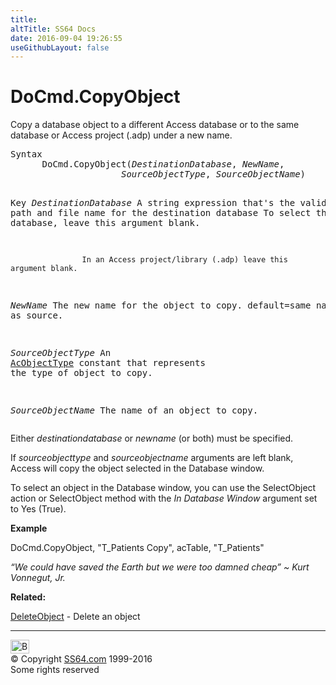 ```yaml
---
title:
altTitle: SS64 Docs
date: 2016-09-04 19:26:55
useGithubLayout: false
---
```

<!-- #BeginLibraryItem "/Library/head_access.lbi" --><!-- #EndLibraryItem --><h1>DoCmd.CopyObject</h1>
<p> Copy a database  object to a different Access database or to the same database or Access project (.adp) under a new name.</p>
<pre>Syntax
      DoCmd.CopyObject(<i>DestinationDatabase</i>, <i>NewName</i>,
                     <i>SourceObjectType</i>, <i>SourceObjectName</i>)

Key
   <i>DestinationDatabase</i>
                    A string expression that's the valid path and
                    file name for the destination database
                    To select the current database, leave this argument blank.

                    In an Access project/library (.adp) leave this argument blank.

   <i>NewName</i>          The new name for the object to copy.
                    default=same name as source.

  <i>SourceObjectType</i>  An <a href="acobjecttype.html">AcObjectType</a> constant that represents the type
                    of object to copy.

  <i>SourceObjectName</i>  The name of an object to copy.</pre>
<p> Either <i>destinationdatabase</i> or <i>newname</i>  (or both) must be specified.</p>
<p>If  <i>sourceobjecttype</i> and <i>sourceobjectname</i> arguments are left blank,  Access will copy the object selected in the Database window. </p>
<p>To select an object in the Database window, you can use the SelectObject action or SelectObject method with the <i>In Database Window</i> argument set to Yes (True).</p>
<p><b>Example</b></p>
<p class="code">DoCmd.CopyObject, "T_Patients Copy", acTable, "T_Patients"</p>
<p class="quote"><i>“We could have saved the Earth but we were too damned cheap” ~ Kurt Vonnegut, Jr.</i></p>
<p><b>Related:</b></p>
<p><a href="deleteobject.html">DeleteObject</a> - Delete an object </p><!-- #BeginLibraryItem "/Library/foot_access.lbi" --><p>
<!-- access -->

<hr>
<div id="bl" class="footer"><a href="copyobject.html#"><img src="../images/top.png" width="30" height="22" alt="Back to the Top"></a></div>
<div id="br" class="footer, tagline">© Copyright <a href="../index.html">SS64.com</a> 1999-2016<br>
Some rights reserved</div><!-- #EndLibraryItem -->

